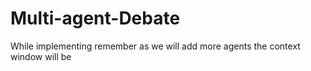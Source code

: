 # Multi-agent-Debate
While implementing remember as we will add more agents the context window will be